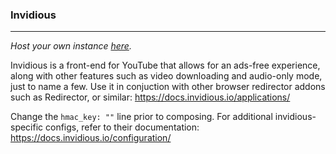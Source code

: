 ### Invidious
---

*Host your own instance [here](https://github.com/iv-org/invidious).*

Invidious is a front-end for YouTube that allows for an ads-free experience, along with other features such as video downloading and audio-only mode, just to name a few. Use it in conjuction with other browser redirector addons such as Redirector, or similar: https://docs.invidious.io/applications/

Change the ```hmac_key: ""``` line prior to composing. For additional invidious-specific configs, refer to their documentation: https://docs.invidious.io/configuration/
